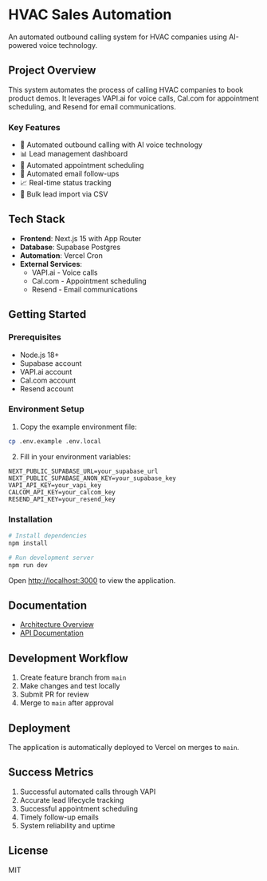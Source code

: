 # HVAC Sales Automation

An automated outbound calling system for HVAC companies using AI-powered voice technology.

## Project Overview

This system automates the process of calling HVAC companies to book product demos. It leverages VAPI.ai for voice calls, Cal.com for appointment scheduling, and Resend for email communications.

### Key Features

- 🤖 Automated outbound calling with AI voice technology
- 📊 Lead management dashboard
- 📅 Automated appointment scheduling
- 📧 Automated email follow-ups
- 📈 Real-time status tracking
- 📁 Bulk lead import via CSV

## Tech Stack

- **Frontend**: Next.js 15 with App Router
- **Database**: Supabase Postgres
- **Automation**: Vercel Cron
- **External Services**:
  - VAPI.ai - Voice calls
  - Cal.com - Appointment scheduling
  - Resend - Email communications

## Getting Started

### Prerequisites

- Node.js 18+
- Supabase account
- VAPI.ai account
- Cal.com account
- Resend account

### Environment Setup

1. Copy the example environment file:
```bash
cp .env.example .env.local
```

2. Fill in your environment variables:
```env
NEXT_PUBLIC_SUPABASE_URL=your_supabase_url
NEXT_PUBLIC_SUPABASE_ANON_KEY=your_supabase_key
VAPI_API_KEY=your_vapi_key
CALCOM_API_KEY=your_calcom_key
RESEND_API_KEY=your_resend_key
```

### Installation

```bash
# Install dependencies
npm install

# Run development server
npm run dev
```

Open [http://localhost:3000](http://localhost:3000) to view the application.

## Documentation

- [Architecture Overview](/docs/architecture.md)
- [API Documentation](/docs/api.md)

## Development Workflow

1. Create feature branch from `main`
2. Make changes and test locally
3. Submit PR for review
4. Merge to `main` after approval

## Deployment

The application is automatically deployed to Vercel on merges to `main`.

## Success Metrics

1. Successful automated calls through VAPI
2. Accurate lead lifecycle tracking
3. Successful appointment scheduling
4. Timely follow-up emails
5. System reliability and uptime

## License

MIT
